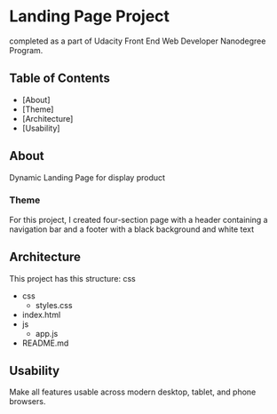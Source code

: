 # Landing Page Project
completed as a part of Udacity Front End Web Developer Nanodegree Program.

## Table of Contents

* [About]
* [Theme]
* [Architecture]
* [Usability]

## About

Dynamic Landing Page for display product

### Theme

For this project, I created four-section page with a header containing a navigation bar and a footer with a black background and white text


## Architecture

This project has this structure:
css
* css
    * styles.css  
* index.html
* js
    * app.js
* README.md

## Usability

Make all features usable across modern desktop, tablet, and phone browsers.

